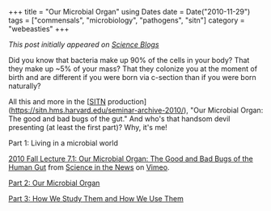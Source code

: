 +++
title = "Our Microbial Organ"
using Dates
date = Date("2010-11-29")
tags = ["commensals", "microbiology", "pathogens", "sitn"]
category = "webeasties"
+++

_This post initially appeared on [Science Blogs](http://scienceblogs.com/webeasties)_

Did you know that bacteria make up 90% of the cells in your body? That they make up ~5% of your mass? That they colonize you at the moment of birth and are different if you were born via c-section than if you were born naturally?

All this and more in the [[SITN](/tag/sitn) production](https://sitn.hms.harvard.edu/seminar-archive-2010/), "Our Microbial Organ: The good and bad bugs of the gut." And who's that handsom devil presenting (at least the first part)? Why, it's me!

Part 1: Living in a microbial world

[2010 Fall Lecture 7.1: Our Microbial Organ: The Good and Bad Bugs of the Human Gut](http://vimeo.com/17123941) from [Science in the News](http://vimeo.com/user4840790) on [Vimeo](http://vimeo.com).

[Part 2: Our Microbial Organ](http://vimeo.com/17263877)

[Part 3: How We Study Them and How We Use Them](http://vimeo.com/17264035)

      
  
